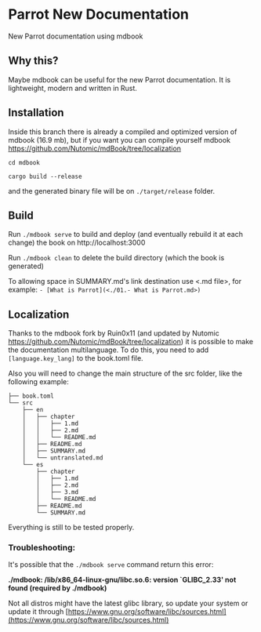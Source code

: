 # Parrot New Documentation

New Parrot documentation using mdbook

## Why this?

Maybe mdbook can be useful for the new Parrot documentation. It is lightweight, modern and written in Rust.

## Installation

Inside this branch there is already a compiled and optimized version of mdbook (16.9 mb), but if you want you can compile yourself mdbook https://github.com/Nutomic/mdBook/tree/localization

`cd mdbook`

`cargo build --release`

and the generated binary file will be on `./target/release` folder.

## Build 

Run `./mdbook serve` to build and deploy (and eventually rebuild it at each change) the book on http://localhost:3000 

Run `./mdbook clean` to delete the build directory (which the book is generated)

To allowing space in SUMMARY.md's link destination use <.md file>, for example:
` - [What is Parrot](<./01.- What is Parrot.md>) `

## Localization
Thanks to the mdbook fork by Ruin0x11 (and updated by Nutomic https://github.com/Nutomic/mdBook/tree/localization) it is possible to make the documentation multilanguage. To do this, you need to add `[language.key_lang]` to the book.toml file. 

Also you will need to change the main structure of the src folder, like the following example: 

```
├── book.toml
└── src
    ├── en
    │   ├── chapter
    │   │   ├── 1.md
    │   │   ├── 2.md
    │   │   └── README.md
    │   ├── README.md
    │   ├── SUMMARY.md
    │   └── untranslated.md
    └── es
        ├── chapter
        │   ├── 1.md
        │   ├── 2.md
        │   ├── 3.md
        │   └── README.md
        ├── README.md
        └── SUMMARY.md
```

Everything is still to be tested properly.

### Troubleshooting:

It's possible that the `./mdbook serve` command return this error:

**./mdbook: /lib/x86_64-linux-gnu/libc.so.6: version `GLIBC_2.33' not found (required by ./mdbook)**

Not all distros might have the latest glibc library, so update your system or update it through [https://www.gnu.org/software/libc/sources.html](https://www.gnu.org/software/libc/sources.html)